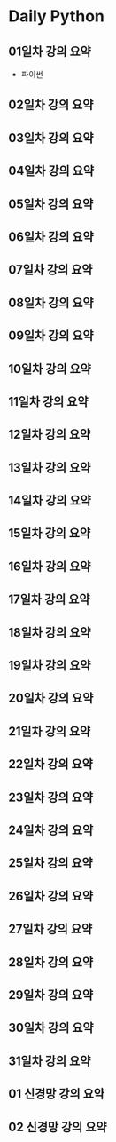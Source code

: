Daily Python
=============================

## 01일차 강의 요약

- 파이썬 

## 02일차 강의 요약

## 03일차 강의 요약

## 04일차 강의 요약

## 05일차 강의 요약

## 06일차 강의 요약

## 07일차 강의 요약

## 08일차 강의 요약

## 09일차 강의 요약

## 10일차 강의 요약

## 11일차 강의 요약

## 12일차 강의 요약

## 13일차 강의 요약

## 14일차 강의 요약

## 15일차 강의 요약

## 16일차 강의 요약

## 17일차 강의 요약

## 18일차 강의 요약

## 19일차 강의 요약

## 20일차 강의 요약

## 21일차 강의 요약

## 22일차 강의 요약

## 23일차 강의 요약

## 24일차 강의 요약

## 25일차 강의 요약

## 26일차 강의 요약

## 27일차 강의 요약

## 28일차 강의 요약

## 29일차 강의 요약

## 30일차 강의 요약

## 31일차 강의 요약

## 01 신경망 강의 요약

## 02 신경망 강의 요약
